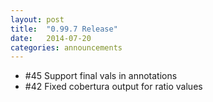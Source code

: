 ```yaml
---
layout: post
title:  "0.99.7 Release"
date:   2014-07-20
categories: announcements
---
```


* #45 Support final vals in annotations
* #42 Fixed cobertura output for ratio values
